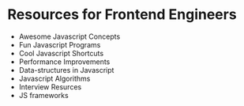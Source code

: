 # Resources for Frontend Engineers

- Awesome Javascript Concepts
- Fun Javascript Programs
- Cool Javascript Shortcuts
- Performance Improvements
- Data-structures in Javascript
- Javascript Algorithms
- Interview Resurces
- JS frameworks
